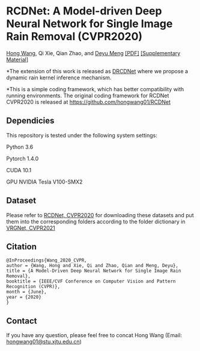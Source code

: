 # RCDNet: A Model-driven Deep Neural Network  for Single Image Rain Removal (CVPR2020)
 
[Hong Wang](https://hongwang01.github.io/), Qi Xie, Qian Zhao, and [Deyu Meng](http://gr.xjtu.edu.cn/web/dymeng) [[PDF]](http://openaccess.thecvf.com/content_CVPR_2020/papers/Wang_A_Model-Driven_Deep_Neural_Network_for_Single_Image_Rain_Removal_CVPR_2020_paper.pdf) [[Supplementary Material]](http://openaccess.thecvf.com/content_CVPR_2020/supplemental/Wang_A_Model-Driven_Deep_CVPR_2020_supplemental.pdf) 

*The extension of this work is released as [DRCDNet](https://github.com/hongwang01/DRCDNet) where we propose a dynamic rain kernel inference mechanism.

*This is a simple coding framework, which has better compatibility with running environments. The original coding framework for RCDNet CVPR2020 is released at https://github.com/hongwang01/RCDNet


## Dependicies

This repository is tested under the following system settings:

Python 3.6

Pytorch 1.4.0

CUDA 10.1

GPU NVIDIA Tesla V100-SMX2


## Dataset 
Please refer to [RCDNet, CVPR2020](https://github.com/hongwang01/RCDNet) for downloading these datasets and put them into the corresponding folders according to the folder dictionary in [VRGNet, CVPR2021](https://github.com/hongwang01/VRGNet)


## Citation
```
@InProceedings{Wang_2020_CVPR,  
author = {Wang, Hong and Xie, Qi and Zhao, Qian and Meng, Deyu},  
title = {A Model-Driven Deep Neural Network for Single Image Rain Removal},  
booktitle = {IEEE/CVF Conference on Computer Vision and Pattern Recognition (CVPR)},  
month = {June},  
year = {2020}  
}
```

## Contact
If you have any question, please feel free to concat Hong Wang (Email: hongwang01@stu.xjtu.edu.cn)
